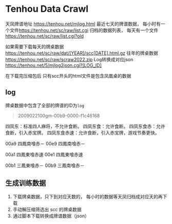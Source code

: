 # Tenhou Data Crawl

天凤牌谱地址 <https://tenhou.net/mjlog.html>
最近七天的牌谱数据， 每小时有一个文件<https://tenhou.net/sc/raw/list.cgi>
归档的数据列表， 每天有一个文件 <https://tenhou.net/sc/raw/list.cgi?old>
<!-- <https://tenhou.net/sc/raw/dat/2023/scc20230101.html.gz> -->
如果需要下载每天的牌桌数据 <https://tenhou.net/sc/raw/dat/[YEAR]/scc[DATE].html.gz>
往年的牌桌数据 <https://tenhou.net/sc/raw/scraw2022.zip>
Log转换成对应json <https://tenhou.net/5/mjlog2json.cgi?[LOG_ID]>

在下载完压缩包后 只有scc开头的html文件是包含凤凰桌的数据

## log

牌桌数据中包含了全部的牌谱的ID为`log`

> 2009022100gm-00b9-0000-f1c46168

四凤东：标准四人麻将，不允许食断。
四凤东食：允许食断。
四凤东食赤：允许食断，引入赤宝牌。
四凤东食赤速：允许食断，引入赤宝牌，游戏节奏更快。

00a9 四鳳南喰赤－
00e9 四鳳南喰赤－

00a1 四鳳東喰赤速
00e1 四鳳東喰赤速

00b1 三鳳東喰赤－
00b9 三鳳南喰赤－

## 生成训练数据

1. 下载牌桌数据，只下到对应天数的， 每小时的数据等天凤归档成对应天的再下载
2. 手动解压缩筛选出 scc 的牌桌数据
3. 通过脚本下载转换成牌谱数据（json）
